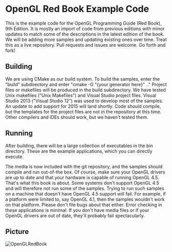 OpenGL Red Book Example Code
============================

This is the example code for the OpenGL Programming Guide (Red Book), 9th Edition.
It is mostly an import of code from previous editions with minor updates
to match some of the descriptions in the latest edition of the book.
We will be adding more samples and updating existing ones over time.
Treat this as a live repository. Pull requests and issues are welcome.
Go forth and fork!

Building
--------

We are using CMake as our build system. To build the samples, enter
the "build" subdirectory and enter "cmake -G "{your generator here}" .."
Project files or makefiles will be produced in the build subdirectory.
We have tested Unix makefiles ("Unix Makefiles") and Visual Studio project files.
Visual Studio 2013 ("Visual Studio 12") was used to develop most of the samples.
An update to add support for 2015 will land shortly. Code should compile, but the
templates for the project files are not in the repository at this time.
Other compilers and IDEs should work, but we haven't tested them.

Running
-------

After building, there will be a large collection of executables in the bin directory.
These are the example applications, which you can directly execute.

The media is now included with the git repository, and
the samples should compile and run out-of-the box. Of course, make sure your
OpenGL drivers are up to date and that your hardware is capable of running OpenGL 4.5.
That's what this book is about. Some systems don't support OpenGL 4.5 and will therefore
not run some of the samples. Trying to run such samples on a machine that doesn't have
OpenGL 4.5 support will fail. For example, if a platform were limited to, say OpenGL 4.1,
then the samples wouldn't work on that platform. Please don't file bugs about that either.
Error checking in these applications is minimal. If you don't have media files or if
your OpenGL drivers are out of date, they'll probably fail spectacularly.

Picture
-------

![OpenGLRedBook](http://ofr08plvj.bkt.clouddn.com/opengl_cover.jpg)
